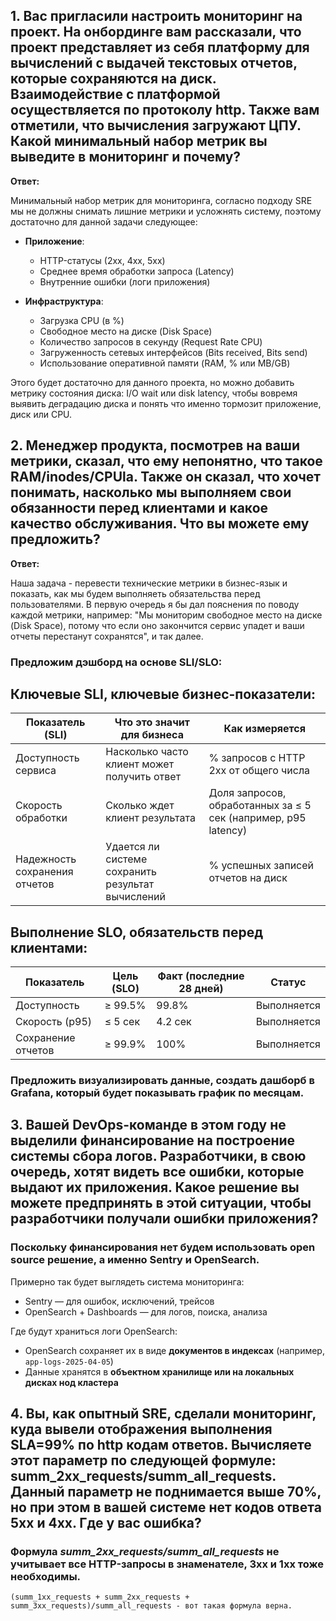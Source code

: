 ## 1. Вас пригласили настроить мониторинг на проект. На онбординге вам рассказали, что проект представляет из себя платформу для вычислений с выдачей текстовых отчетов, которые сохраняются на диск. Взаимодействие с платформой осуществляется по протоколу http. Также вам отметили, что вычисления загружают ЦПУ. Какой минимальный набор метрик вы выведите в мониторинг и почему?

**Ответ:**

 Минимальный набор метрик для мониторинга, согласно подходу SRE мы не должны снимать лишние метрики и усложнять систему, поэтому достаточно для данной задачи следующее:
 
- **Приложение**:
  -	HTTP-статусы (2xx, 4xx, 5xx)
  - Среднее время обработки запроса (Latency)
  - Внутренние ошибки (логи приложения)
   
- **Инфраструктура**:
  -	Загрузка CPU (в %)
  -	Свободное место на диске (Disk Space)
  - Количество запросов в секунду (Request Rate CPU)
  - Загруженность сетевых интерфейсов (Bits received, Bits send) 
  - Использование оперативной памяти (RAM, % или MB/GB)

Этого будет достаточно для данного проекта, но можно добавить метрику состояния диска: I/O wait или disk latency, чтобы вовремя выявить деградацию диска и понять что именно тормозит приложение, диск или CPU.


## 2. Менеджер продукта, посмотрев на ваши метрики, сказал, что ему непонятно, что такое RAM/inodes/CPUla. Также он сказал, что хочет понимать, насколько мы выполняем свои обязанности перед клиентами и какое качество обслуживания. Что вы можете ему предложить?

**Ответ:**


Наша задача - перевести технические метрики в бизнес-язык и показать, как мы будем выполняеть обязательства перед пользователями. В первую очередь я бы дал пояснения по поводу каждой метрики, например: "Мы мониторим свободное место на диске (Disk Space), потому что если оно закончится сервис упадет и ваши отчеты перестанут сохранятся", и так далее. 

### Предложим дэшборд на основе SLI/SLO:

## Ключевые SLI, ключевые бизнес-показатели:

| Показатель (SLI)             | Что это значит для бизнеса                          | Как измеряется |
|------------------------------|-----------------------------------------------------|----------------|
| Доступность сервиса          | Насколько часто клиент может получить ответ       | % запросов с HTTP 2xx от общего числа |
| Скорость обработки           | Сколько ждет клиент результата                     | Доля запросов, обработанных за ≤ 5 сек (например, p95 latency) |
| Надежность сохранения отчетов | Удается ли системе сохранить результат вычислений | % успешных записей отчетов на диск |


## Выполнение SLO, обязательств перед клиентами:
| Показатель                   | Цель (SLO)         | Факт (последние 28 дней) | Статус       |
|------------------------------|--------------------|--------------------------|--------------|
| Доступность                  | ≥ 99.5%            | 99.8%                    | Выполняется |
| Скорость (p95)               | ≤ 5 сек            | 4.2 сек                  | Выполняется |
| Сохранение отчетов           | ≥ 99.9%            | 100%                     | Выполняется |

### Предложить визуализировать данные, создать дашборб в Grafana, который будет показывать график по месяцам. 

## 3. Вашей DevOps-команде в этом году не выделили финансирование на построение системы сбора логов. Разработчики, в свою очередь, хотят видеть все ошибки, которые выдают их приложения. Какое решение вы можете предпринять в этой ситуации, чтобы разработчики получали ошибки приложения?

### Поскольку финансирования нет будем использовать open source решение, а именно Sentry и OpenSearch.

Примерно так будет выглядеть система мониторинга:

  - Sentry — для ошибок, исключений, трейсов
  - OpenSearch + Dashboards — для логов, поиска, анализа

Где будут храниться логи OpenSearch:

  - OpenSearch сохраняет их в виде **документов в индексах** (например, `app-logs-2025-04-05`)
  - Данные хранятся в **объектном хранилище или на локальных дисках нод кластера**


## 4. Вы, как опытный SRE, сделали мониторинг, куда вывели отображения выполнения SLA=99% по http кодам ответов. Вычисляете этот параметр по следующей формуле: summ_2xx_requests/summ_all_requests. Данный параметр не поднимается выше 70%, но при этом в вашей системе нет кодов ответа 5xx и 4xx. Где у вас ошибка?


### Формула *summ_2xx_requests/summ_all_requests* не учитывает все HTTP-запросы в знаменателе, 3хх и 1хх тоже необходимы.

```
(summ_1xx_requests + summ_2xx_requests + summ_3xx_requests)/summ_all_requests - вот такая формула верна.
```


